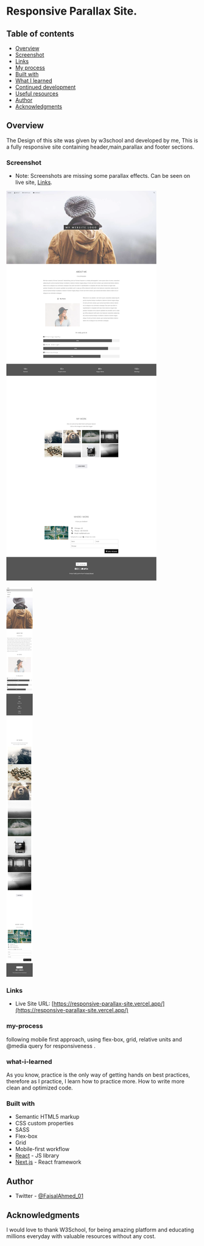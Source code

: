 # Responsive Parallax Site.

## Table of contents

- [Overview](#overview)
- [Screenshot](#screenshot)
- [Links](#links)
- [My process](#my-process)
- [Built with](#built-with)
- [What I learned](#what-i-learned)
- [Continued development](#continued-development)
- [Useful resources](#useful-resources)
- [Author](#author)
- [Acknowledgments](#acknowledgments)

## Overview

The Design of this  site was given by w3school and developed by me,
This is a fully responsive site containing header,main,parallax and footer sections.


### Screenshot
- Note: Screenshots are missing some parallax effects. Can be seen on live site, [Links](#links).

![](./public/1.png)

![](./public/2.png)





### Links
- Live Site URL: [https://responsive-parallax-site.vercel.app/](https://responsive-parallax-site.vercel.app/) 

### my-process

following mobile first approach, using flex-box, grid, relative units and @media query for responsiveness .


### what-i-learned

As you know, practice is the only way of getting hands on best practices, therefore as I practice, I learn how to practice more. How to write more clean and optimized code.

### Built with

- Semantic HTML5 markup
- CSS custom properties
- SASS
- Flex-box
- Grid
- Mobile-first workflow
- [React](https://reactjs.org/) - JS library
- [Next.js](https://nextjs.org/) - React framework

## Author

- Twitter - [@FaisalAhmed_01](https://www.twitter.com/FaisalAhmed_01)

## Acknowledgments

I would love to thank W3School, for being amazing platform and educating millions everyday with valuable resources without any cost. 
